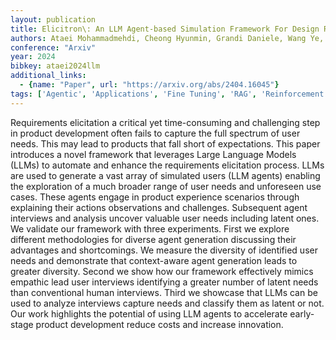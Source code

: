 ```yaml
---
layout: publication
title: Elicitron\: An LLM Agent-based Simulation Framework For Design Requirements Elicitation
authors: Ataei Mohammadmehdi, Cheong Hyunmin, Grandi Daniele, Wang Ye, Morris Nigel, Tessier Alexander
conference: "Arxiv"
year: 2024
bibkey: ataei2024llm
additional_links:
  - {name: "Paper", url: "https://arxiv.org/abs/2404.16045"}
tags: ['Agentic', 'Applications', 'Fine Tuning', 'RAG', 'Reinforcement Learning', 'Tools']
---
```

Requirements elicitation a critical yet time-consuming and challenging step in product development often fails to capture the full spectrum of user needs. This may lead to products that fall short of expectations. This paper introduces a novel framework that leverages Large Language Models (LLMs) to automate and enhance the requirements elicitation process. LLMs are used to generate a vast array of simulated users (LLM agents) enabling the exploration of a much broader range of user needs and unforeseen use cases. These agents engage in product experience scenarios through explaining their actions observations and challenges. Subsequent agent interviews and analysis uncover valuable user needs including latent ones. We validate our framework with three experiments. First we explore different methodologies for diverse agent generation discussing their advantages and shortcomings. We measure the diversity of identified user needs and demonstrate that context-aware agent generation leads to greater diversity. Second we show how our framework effectively mimics empathic lead user interviews identifying a greater number of latent needs than conventional human interviews. Third we showcase that LLMs can be used to analyze interviews capture needs and classify them as latent or not. Our work highlights the potential of using LLM agents to accelerate early-stage product development reduce costs and increase innovation.

